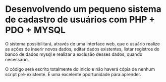 #  Desenvolvendo um pequeno sistema de cadastro de usuários com PHP + PDO + MYSQL

O sistema possibilitará, através de uma interface web, que o usuário realize as ações de inserir novos dados, editar dados existentes, listar registros do banco de dados mysql e realizar a exclusão desses dados, quando necessário.

O código será escrito totalmente do inicio e não haverá cópia de nenhum script pré-existente. É uma excelente oportunidade para aprender.